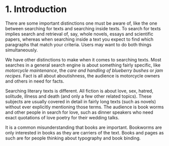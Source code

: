 # 1. Introduction

There are some important distinctions one must be aware of, like the
one between searching for texts and searching inside texts. To search
for texts implies search and retrieval of, say, whole novels, essays
and scientific papers, whereas when searching inside a text you expect
to find which paragraphs that match your criteria. Users may want to
do both things simultaneously.

We have other distinctions to make when it comes to searching
texts. Most searches in a general search engine is about something
fairly specific, like _motorcycle maintenance_, the _care and handling
of blueberry bushes_ or _jam recipes_. Fact is all about aboutishness,
the audience is motorcycle owners and others in need for facts.

Searching literary texts is different. All fiction is about love,
sex, hatred, solitude, illness and death (and only a few other related
topics). These subjects are usually covered in detail in fairly long
texts (such as novels) without ever explicitly mentioning those
terms. The audience is book worms and other people in search for love,
such as dinner speakers who need exact quotations of love poetry for
their wedding talks.

It is a common misunderstanding that books are important. Bookworms
are only interested in books as they are carriers of the text. Books
and pages as such are for people thinking about typography and book
binding.
